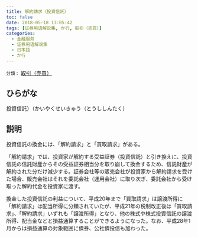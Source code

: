 ```yaml
---
title: 解約請求（投資信託）
toc: false
date: 2018-05-18 13:05:42
tags: [证券用语解说集, か行, 取引（売買）]
categories:
  - 金融服务
  - 证券用语解说集
  - 日本語
  - か行
---
```


`分類：` [取引（売買）](/tags/取引（売買）/)

## ひらがな

投資信託）（かいやくせいきゅう（とうししんたく）

## 説明

投資信託の換金には、「解約請求」と「買取請求」がある。

「解約請求」では、投資家が解約する受益証券（投資信託）と引き換えに、投資信託の信託財産からその受益証券相当分を取り崩して換金するため、信託財産が解約された分だけ減少する。証券会社等の販売会社が投資家から解約請求を受けた場合、販売会社はそれを委託会社（運用会社）に取り次ぎ、委託会社から受け取った解約代金を投資家に渡す。

換金した投資信託の利益について、平成20年まで「買取請求」は譲渡所得に「解約請求」は配当所得に分類されていたが、平成21年の税制改正後は「買取請求」、「解約請求」いずれも「譲渡所得」となり、他の株式や株式投資信託の譲渡所得、配当金などと損益通算することができるようになった。なお、平成28年1月からは損益通算の対象範囲に債券、公社債投信も加わった。
